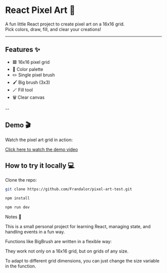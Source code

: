 # React Pixel Art 🎨

A fun little React project to create pixel art on a 16x16 grid.  
Pick colors, draw, fill, and clear your creations!  

---

## Features ✨
- 🟩 16x16 pixel grid
- 🎨 Color palette
- ✏️ Single pixel brush
- 🖌️ Big brush (3x3)
- 🪄 Fill tool
- 🗑️ Clear canvas

--

## Demo 🎬

Watch the pixel art grid in action:

[Click here to watch the demo video](assets/demo.mp4)

## How to try it locally 💻

Clone the repo:
```bash
git clone https://github.com/Frandalor/pixel-art-test.git
```
```bash
npm install
```
```bash
npm run dev
```

Notes 📝

This is a small personal project for learning React, managing state, and handling events in a fun way.

Functions like BigBrush are written in a flexible way:

They work not only on a 16x16 grid, but on grids of any size.

To adapt to different grid dimensions, you can just change the size variable in the function.
